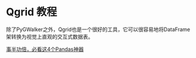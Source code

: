 # Qgrid 教程

<show-structure depth="2"/>

除了PyGWalker之外，Qgrid也是一个很好的工具，它可以很容易地将DataFrame架转换为视觉上直观的交互式数据表。


<seealso>
<category ref="ref_docs">
    <a href="https://mp.weixin.qq.com/s/KIZOZrpRgpC2ypByJi0KnQ">事半功倍，必看这4个Pandas神器</a>
</category>
<category ref="ref_github"></category>
<category ref="ref_issues"></category>
<category ref="ref_hf"></category>
<category ref="ref_ms"></category>
</seealso>